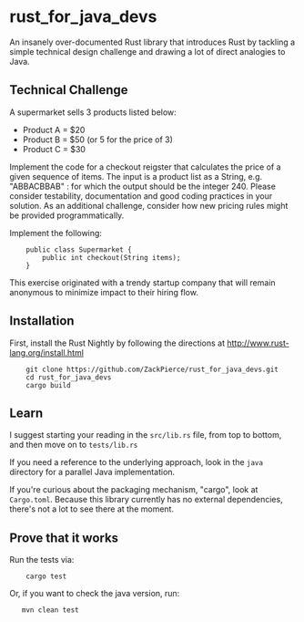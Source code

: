 # rust_for_java_devs

An insanely over-documented Rust library that introduces
Rust by tackling a simple technical design challenge and drawing a
lot of direct analogies to Java.

## Technical Challenge

A supermarket sells 3 products listed below:

* Product A = $20
* Product B = $50 (or 5 for the price of 3)
* Product C = $30

Implement the code for a checkout reigster that calculates the price of a given sequence of items. The input is a product list as a String, e.g. "ABBACBBAB" : for which the output should be the integer 240. Please consider testability, documentation and good coding practices in your solution. As an additional challenge, consider how new pricing rules might be provided programmatically.

Implement the following:

```
    public class Supermarket {
        public int checkout(String items);
    }
```

This exercise originated with a trendy startup company that will remain
anonymous to minimize impact to their hiring flow.

## Installation

First, install the Rust Nightly by following the directions at http://www.rust-lang.org/install.html

```
    git clone https://github.com/ZackPierce/rust_for_java_devs.git
    cd rust_for_java_devs
    cargo build
```

## Learn

I suggest starting your reading in the `src/lib.rs` file, from top to bottom,
and then move on to `tests/lib.rs`

If you need a reference to the underlying approach, look in the `java` directory
for a parallel Java implementation.

If you're curious about the packaging mechanism, "cargo", look at `Cargo.toml`.
Because this library currently has no external dependencies, there's not a lot
to see there at the moment.

## Prove that it works

Run the tests via:

```
    cargo test
```

Or, if you want to check the java version, run:

```
   mvn clean test
```

